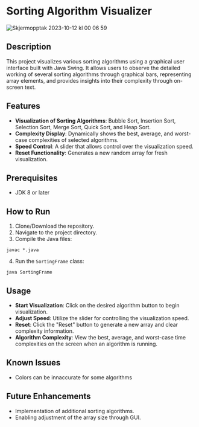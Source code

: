 # Sorting Algorithm Visualizer

![Skjermopptak 2023-10-12 kl  00 06 59](https://github.com/majawalde/sorting-algorithms-visualizer/assets/39059923/2f6e460a-43cd-459f-a958-5bbe600f84e9)

## Description
This project visualizes various sorting algorithms using a graphical user interface built with Java Swing. It allows users to observe the detailed working of several sorting algorithms through graphical bars, representing array elements, and provides insights into their complexity through on-screen text.

## Features
- **Visualization of Sorting Algorithms**: Bubble Sort, Insertion Sort, Selection Sort, Merge Sort, Quick Sort, and Heap Sort.
- **Complexity Display**: Dynamically shows the best, average, and worst-case complexities of selected algorithms.
- **Speed Control**: A slider that allows control over the visualization speed.
- **Reset Functionality**: Generates a new random array for fresh visualization.

## Prerequisites
- JDK 8 or later

## How to Run
1. Clone/Download the repository.
2. Navigate to the project directory.
3. Compile the Java files: 

`javac *.java`

4. Run the `SortingFrame` class:

`java SortingFrame`


## Usage
- **Start Visualization**: Click on the desired algorithm button to begin visualization.
- **Adjust Speed**: Utilize the slider for controlling the visualization speed.
- **Reset**: Click the "Reset" button to generate a new array and clear complexity information.
- **Algorithm Complexity**: View the best, average, and worst-case time complexities on the screen when an algorithm is running.

## Known Issues
- Colors can be innaccurate for some algorithms

## Future Enhancements
- Implementation of additional sorting algorithms.
- Enabling adjustment of the array size through GUI.



